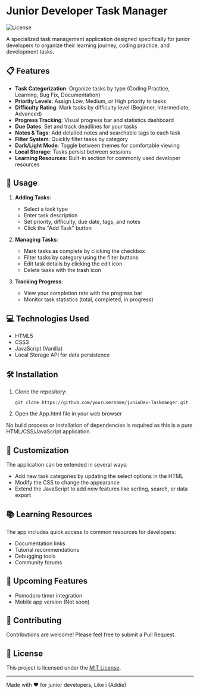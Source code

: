 # Junior Developer Task Manager

![License](https://img.shields.io/badge/license-MIT-blue.svg)

A specialized task management application designed specifically for junior developers to organize their learning journey, coding practice, and development tasks.

## 📋 Features

- **Task Categorization**: Organize tasks by type (Coding Practice, Learning, Bug Fix, Documentation)
- **Priority Levels**: Assign Low, Medium, or High priority to tasks
- **Difficulty Rating**: Mark tasks by difficulty level (Beginner, Intermediate, Advanced)
- **Progress Tracking**: Visual progress bar and statistics dashboard
- **Due Dates**: Set and track deadlines for your tasks
- **Notes & Tags**: Add detailed notes and searchable tags to each task
- **Filter System**: Quickly filter tasks by category
- **Dark/Light Mode**: Toggle between themes for comfortable viewing
- **Local Storage**: Tasks persist between sessions
- **Learning Resources**: Built-in section for commonly used developer resources

## 🚀 Usage

1. **Adding Tasks**:

   - Select a task type
   - Enter task description
   - Set priority, difficulty, due date, tags, and notes
   - Click the "Add Task" button

2. **Managing Tasks**:

   - Mark tasks as complete by clicking the checkbox
   - Filter tasks by category using the filter buttons
   - Edit task details by clicking the edit icon
   - Delete tasks with the trash icon

3. **Tracking Progress**:
   - View your completion rate with the progress bar
   - Monitor task statistics (total, completed, in progress)

## 💻 Technologies Used

- HTML5
- CSS3
- JavaScript (Vanilla)
- Local Storage API for data persistence

## 🛠️ Installation

1. Clone the repository:

   ```
   git clone https://github.com/yourusername/junioDev-Taskmanger.git
   ```

2. Open the App.html file in your web browser

No build process or installation of dependencies is required as this is a pure HTML/CSS/JavaScript application.

## 🧰 Customization

The application can be extended in several ways:

- Add new task categories by updating the select options in the HTML
- Modify the CSS to change the appearance
- Extend the JavaScript to add new features like sorting, search, or data export

## 📚 Learning Resources

The app includes quick access to common resources for developers:

- Documentation links
- Tutorial recommendations
- Debugging tools
- Community forums

## 🔄 Upcoming Features

- Pomodoro timer integration
- Mobile app version (Not soon)

## 🤝 Contributing

Contributions are welcome! Please feel free to submit a Pull Request.

## 📄 License
This project is licensed under the [MIT License](https://opensource.org/licenses/MIT).

---

Made with ❤️ for junior developers, Like i (Addie)
